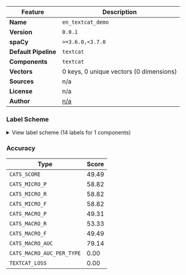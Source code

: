 | Feature | Description |
| --- | --- |
| **Name** | `en_textcat_demo` |
| **Version** | `0.0.1` |
| **spaCy** | `>=3.6.0,<3.7.0` |
| **Default Pipeline** | `textcat` |
| **Components** | `textcat` |
| **Vectors** | 0 keys, 0 unique vectors (0 dimensions) |
| **Sources** | n/a |
| **License** | n/a |
| **Author** | [n/a]() |

### Label Scheme

<details>

<summary>View label scheme (14 labels for 1 components)</summary>

| Component | Labels |
| --- | --- |
| **`textcat`** | `DOUBT`, `FEAR`, `VIOLENCE`, `GREETING`, `GOODBYE`, `THANKS`, `ANGER`, `CONFUSION`, `TRANSITION`, `INFORMATION`, `AGREEMENT`, `CON`, `EXC`, `AGR` |

</details>

### Accuracy

| Type | Score |
| --- | --- |
| `CATS_SCORE` | 49.49 |
| `CATS_MICRO_P` | 58.82 |
| `CATS_MICRO_R` | 58.82 |
| `CATS_MICRO_F` | 58.82 |
| `CATS_MACRO_P` | 49.31 |
| `CATS_MACRO_R` | 53.33 |
| `CATS_MACRO_F` | 49.49 |
| `CATS_MACRO_AUC` | 79.14 |
| `CATS_MACRO_AUC_PER_TYPE` | 0.00 |
| `TEXTCAT_LOSS` | 0.00 |